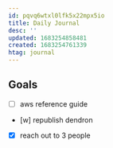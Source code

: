 ```yaml
---
id: pqvq6wtxl0lfk5x22mpx5io
title: Daily Journal
desc: ''
updated: 1683254858481
created: 1683254761339
htag: journal
---
```


## Goals
- [ ] aws reference guide
- [w] republish dendron
- [x] reach out to 3 people
